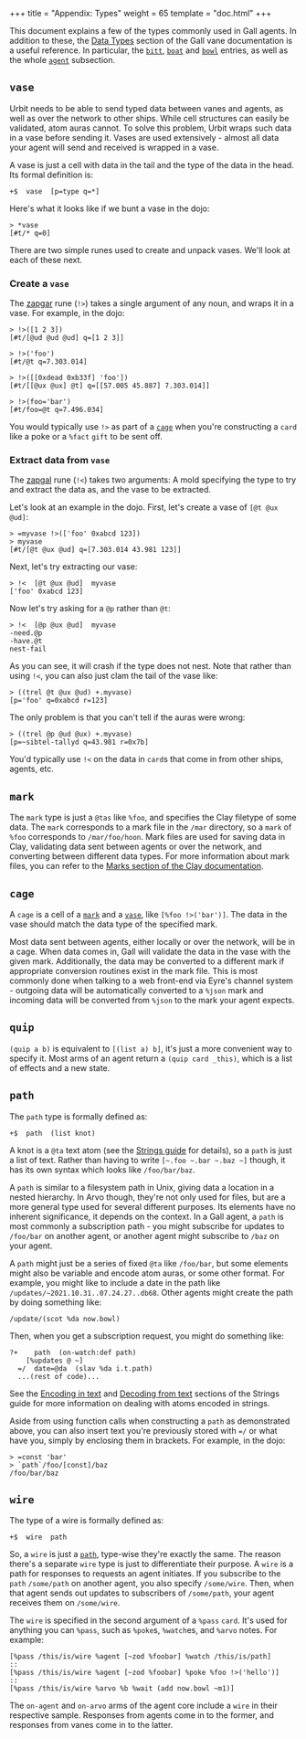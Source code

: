 +++
title = "Appendix: Types"
weight = 65
template = "doc.html"
+++

This document explains a few of the types commonly used in Gall agents. In
addition to these, the [Data Types](/docs/arvo/gall/data-types) section of the
Gall vane documentation is a useful reference. In particular, the
[`bitt`](/docs/arvo/gall/data-types#bitt),
[`boat`](/docs/arvo/gall/data-types#boat) and
[`bowl`](/docs/arvo/gall/data-types#bowl) entries, as well as the whole
[`agent`](/docs/arvo/gall/data-types#agent) subsection.

## `vase`

Urbit needs to be able to send typed data between vanes and agents, as well as
over the network to other ships. While cell structures can easily be validated,
atom auras cannot. To solve this problem, Urbit wraps such data in a vase before
sending it. Vases are used extensively - almost all data your agent will send
and received is wrapped in a vase.

A vase is just a cell with data in the tail and the type of the data in the
head. Its formal definition is:

```hoon
+$  vase  [p=type q=*]
```

Here's what it looks like if we bunt a vase in the dojo:

```
> *vase
[#t/* q=0]
```

There are two simple runes used to create and unpack vases. We'll look at each
of these next.

### Create a `vase`

The [zapgar](https://urbit.org/docs/hoon/reference/rune/zap#-zapgar) rune (`!>`)
takes a single argument of any noun, and wraps it in a vase. For example, in the
dojo:

```
> !>([1 2 3])
[#t/[@ud @ud @ud] q=[1 2 3]]

> !>('foo')
[#t/@t q=7.303.014]

> !>([[0xdead 0xb33f] 'foo'])
[#t/[[@ux @ux] @t] q=[[57.005 45.887] 7.303.014]]

> !>(foo='bar')
[#t/foo=@t q=7.496.034]
```

You would typically use `!>` as part of a [`cage`](#cage) when you're
constructing a `card` like a poke or a `%fact` `gift` to be sent off.

### Extract data from `vase`

The [zapgal](https://urbit.org/docs/hoon/reference/rune/zap#-zapgal) rune (`!<`)
takes two arguments: A mold specifying the type to try and extract the data as,
and the vase to be extracted.

Let's look at an example in the dojo. First, let's create a vase of `[@t @ux @ud]`:

```
> =myvase !>(['foo' 0xabcd 123])
> myvase
[#t/[@t @ux @ud] q=[7.303.014 43.981 123]]
```

Next, let's try extracting our vase:

```
> !<  [@t @ux @ud]  myvase
['foo' 0xabcd 123]
```

Now let's try asking for a `@p` rather than `@t`:

```
> !<  [@p @ux @ud]  myvase
-need.@p
-have.@t
nest-fail
```

As you can see, it will crash if the type does not nest. Note that
rather than using `!<`, you can also just clam the tail of the vase like:

```
> ((trel @t @ux @ud) +.myvase)
[p='foo' q=0xabcd r=123]
```

The only problem is that you can't tell if the auras were wrong:

```
> ((trel @p @ud @ux) +.myvase)
[p=~sibtel-tallyd q=43.981 r=0x7b]
```

You'd typically use `!<` on the data in `card`s that come in from other ships,
agents, etc.

## `mark`

The `mark` type is just a `@tas` like `%foo`, and specifies the Clay filetype of
some data. The `mark` corresponds to a mark file in the `/mar` directory, so a
`mark` of `%foo` corresponds to `/mar/foo/hoon`. Mark files are used for saving
data in Clay, validating data sent between agents or over the network, and
converting between different data types. For more information about mark files,
you can refer to the [Marks section of the Clay
documentation](/docs/arvo/clay/marks/marks).

## `cage`

A `cage` is a cell of a [`mark`](#mark) and a [`vase`](#vase), like `[%foo !>('bar')]`. The data in the vase should match the data type of the specified
mark.

Most data sent between agents, either locally or over the network, will be in a
cage. When data comes in, Gall will validate the data in the vase with the given
mark. Additionally, the data may be converted to a different mark if appropriate
conversion routines exist in the mark file. This is most commonly done when
talking to a web front-end via Eyre's channel system - outgoing data will be
automatically converted to a `%json` mark and incoming data will be converted
from `%json` to the mark your agent expects.

## `quip`

`(quip a b)` is equivalent to `[(list a) b]`, it's just a more convenient way to
specify it. Most arms of an agent return a `(quip card _this)`, which is a list
of effects and a new state.

## `path`

The `path` type is formally defined as:

```hoon
+$  path  (list knot)
```

A knot is a `@ta` text atom (see the [Strings guide](/docs/hoon/guides/strings)
for details), so a `path` is just a list of text. Rather than having to write
`[~.foo ~.bar ~.baz ~]` though, it has its own syntax which looks like
`/foo/bar/baz`.

A `path` is similar to a filesystem path in Unix, giving data a location in a
nested hierarchy. In Arvo though, they're not only used for files, but are a
more general type used for several different purposes. Its elements have no
inherent significance, it depends on the context. In a Gall agent, a `path` is
most commonly a subscription path - you might subscribe for updates to
`/foo/bar` on another agent, or another agent might subscribe to `/baz` on your
agent.

A `path` might just be a series of fixed `@ta` like `/foo/bar`, but some
elements might also be variable and encode atom auras, or some other format. For
example, you might like to include a date in the path like
`/updates/~2021.10.31..07.24.27..db68`. Other agents might create the path by
doing something like:

```hoon
/update/(scot %da now.bowl)
```

Then, when you get a subscription request, you might do something like:

```hoon
?+    path  (on-watch:def path)
    [%updates @ ~]
  =/  date=@da  (slav %da i.t.path)
  ...(rest of code)...
```

See the [Encoding in text](/docs/hoon/guides/strings#encoding-in-text) and
[Decoding from text](/docs/hoon/guides/strings#decoding-from-text) sections of
the Strings guide for more information on dealing with atoms encoded in strings.

Aside from using function calls when constructing a `path` as demonstrated
above, you can also insert text you're previously stored with `=/` or what have
you, simply by enclosing them in brackets. For example, in the dojo:

```
> =const 'bar'
> `path`/foo/[const]/baz
/foo/bar/baz
```

## `wire`

The type of a wire is formally defined as:

```hoon
+$  wire  path
```

So, a `wire` is just a [`path`](#path), type-wise they're exactly the same. The
reason there's a separate `wire` type is just to differentiate their purpose. A
`wire` is a path for responses to requests an agent initiates. If you subscribe
to the `path` `/some/path` on another agent, you also specify `/some/wire`.
Then, when that agent sends out updates to subscribers of `/some/path`, your
agent receives them on `/some/wire`.

The `wire` is specified in the second argument of a `%pass` `card`. It's used
for anything you can `%pass`, such as `%poke`s, `%watch`es, and `%arvo` notes.
For example:

```hoon
[%pass /this/is/wire %agent [~zod %foobar] %watch /this/is/path]
::
[%pass /this/is/wire %agent [~zod %foobar] %poke %foo !>('hello')]
::
[%pass /this/is/wire %arvo %b %wait (add now.bowl ~m1)]
```

The `on-agent` and `on-arvo` arms of the agent core include a `wire` in their
respective sample. Responses from agents come in to the former, and responses
from vanes come in to the latter.
